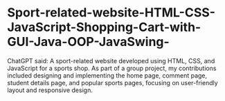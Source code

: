 # Sport-related-website-HTML-CSS-JavaScript-Shopping-Cart-with-GUI-Java-OOP-JavaSwing-
ChatGPT said: A sport-related website developed using HTML, CSS, and JavaScript for a sports shop. As part of a group project, my contributions included designing and implementing the home page, comment page, student details page, and popular sports pages, focusing on user-friendly layout and responsive design.
